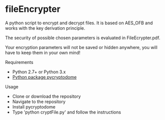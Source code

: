 # fileEncrypter

A python script to encrypt and decrypt files. It is based on AES_OFB and works with the key derivation principle. 

The security of possible chosen parameters is evaluated in FileEcrypter.pdf. 

Your encryption parameters will not be saved or hidden anywhere, you will have to keep them in your own mind!


Requirements

- Python 2.7+ or Python 3.x
- [Python package pycryptodome](https://pypi.org/project/pycryptodome/) 

Usage

- Clone or download the repository
- Navigate to the repository
- Install pycryptodome
- Type 'python cryptFile.py' and follow the instructions

